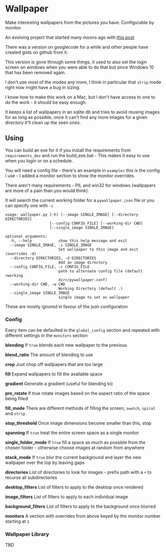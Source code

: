 # Wallpaper

Make interesting wallpapers from the pictures you have. Configurable by monitor.

An evolving project that started many moons ago with [this post](https://gabbpuy.blogspot.com/2010/07/set-windows-wallpaper-from-python-for.html)

There was a version on googlecode for a while and other people have created gists on github from it.

This version is gone through some things, it used to also set the login screen on windows when you were able to do that
but since Windows 10 that has been removed again.

I don't use most of the modes any more, I think in particular that `strip` mode right now might have a bug in sizing.

I know how to make this work on a Mac, but I don't have access to one to do the work - it should be easy enough.

It keeps a list of wallpapers in an sqlite db and tries to avoid reusing images for as long as possible, once it can't
find any more images for a given directory it'll clean up the seen ones.

## Using
You can build an exe for it if you install the requirements from `requirements_dev` and run the build_exe.bat - This 
makes it easy to use when you login or on a schedule.

You will need a config file - there's an example in `examples` this is the config I use - I added a monitor section to
show the monitor overrides.

There aren't many requirements - PIL and win32 for windows (wallpapers are more of a pain than you would think).

It will search the current working folder for a `pywallpaper.json` file or you can specify one with `-c`

```shell
usage: wallpaper.py [-h] [--image SINGLE_IMAGE] [--directory DIRECTORIES]
                    [--config CONFIG_FILE] [--working-dir CWD]
                    [--single_image SINGLE_IMAGE]

optional arguments:
  -h, --help            show this help message and exit
  --image SINGLE_IMAGE, -i SINGLE_IMAGE
                        Set wallpaper to this image and exit (overrides -d)
  --directory DIRECTORIES, -d DIRECTORIES
                        Add an image directory
  --config CONFIG_FILE, -c CONFIG_FILE
                        path to alternate config file (default <working
                        dir>/pywallpaper.conf)
  --working-dir CWD, -w CWD
                        Working Directory (default .)
  --single_image SINGLE_IMAGE
                        single image to set as wallpaper
```

These are mostly ignored in favour of the json configuration

### Config

Every item can be defaulted in the `global_config` section and repeated with different settings in the `monitors` section

**blending** If `true` blends each new wallpaper to the previous

**blend_ratio** The amount of blending to use

**crop** Just chop off wallpapers that are too large

**fill** Expand wallpapers to fill the available space

**gradient** Generate a gradient (useful for blending to)

**pre_rotate** If true rotate images based on the aspect ratio of the space being filled

**fill_mode** There are different methods of filling the screen, `swatch`, `spiral` and `strip`

**stop_threshold** Once image dimensions become smaller than this, stop

**spanning** If `true` treat the entire screen space as a single monitor

**single_folder_mode** If `true` fill a space as much as possible from the chosen folder - otherwise choose images at random from anywhere

**stack_mode** If `true` blur the current background and layer the new wallpaper over the top by leaving gaps

**directories** List of directories to look for images - prefix path with a `+` to recurse all subdirectories

**desktop_filters** List of filters to apply to the desktop once rendered

**image_filters** List of filters to apply to each individual image

**background_filters** List of filters to apply to the background once blurred

**monitors** A section with overrides from above keyed by the monitor number starting at `1`

### Wallpaper Library
TBD
